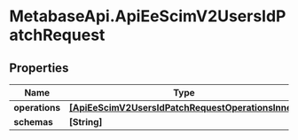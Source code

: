 # MetabaseApi.ApiEeScimV2UsersIdPatchRequest

## Properties

Name | Type | Description | Notes
------------ | ------------- | ------------- | -------------
**operations** | [**[ApiEeScimV2UsersIdPatchRequestOperationsInner]**](ApiEeScimV2UsersIdPatchRequestOperationsInner.md) |  | 
**schemas** | **[String]** |  | 


